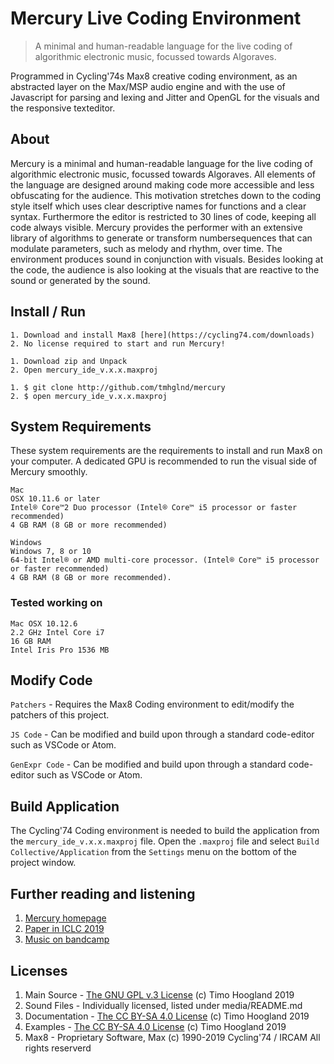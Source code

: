 # Mercury Live Coding Environment

> A minimal and human-readable language for the live coding of algorithmic electronic music, focussed towards Algoraves.

Programmed in Cycling'74s Max8 creative coding environment, as an abstracted layer on the Max/MSP audio engine and with the use of Javascript for parsing and lexing and Jitter and OpenGL for the visuals and the responsive texteditor.

## About 

Mercury is a minimal and human-readable language for the live coding of algorithmic electronic music, focussed towards Algoraves. All elements of the language are designed around making code more accessible and less obfuscating for the audience. This motivation stretches down to the coding style itself which uses clear descriptive names for functions and a clear syntax. Furthermore the editor is restricted to 30 lines of code, keeping all code always visible. Mercury provides the performer with an extensive library of algorithms to generate or transform numbersequences that can modulate parameters, such as melody and rhythm, over time. The environment produces sound in conjunction with visuals. Besides looking at the code, the audience is also looking at the visuals that are reactive to the sound or generated by the sound.

## Install / Run

```
1. Download and install Max8 [here](https://cycling74.com/downloads)
2. No license required to start and run Mercury!
```
```
1. Download zip and Unpack
2. Open mercury_ide_v.x.x.maxproj
```
```
1. $ git clone http://github.com/tmhglnd/mercury
2. $ open mercury_ide_v.x.x.maxproj
```

## System Requirements

These system requirements are the requirements to install and run Max8 on your computer. A dedicated GPU is recommended to run the visual side of Mercury smoothly.

```
Mac
OSX 10.11.6 or later
Intel® Core™2 Duo processor (Intel® Core™ i5 processor or faster recommended) 
4 GB RAM (8 GB or more recommended)
```

```
Windows 
Windows 7, 8 or 10
64-bit Intel® or AMD multi-core processor. (Intel® Core™ i5 processor or faster recommended)
4 GB RAM (8 GB or more recommended).
```

### Tested working on

```
Mac OSX 10.12.6
2.2 GHz Intel Core i7
16 GB RAM
Intel Iris Pro 1536 MB
```

## Modify Code

`Patchers` - Requires the Max8 Coding environment to edit/modify the patchers of this project.

`JS Code` - Can be modified and build upon through a standard code-editor such as VSCode or Atom.

`GenExpr Code` - Can be modified and build upon through a standard code-editor such as VSCode or Atom.

## Build Application

The Cycling'74 Coding environment is needed to build the application from the `mercury_ide_v.x.x.maxproj` file. Open the `.maxproj` file and select `Build Collective/Application` from the `Settings` menu on the bottom of the project window.

<!-- ## Bundled Dependencies -->

## Further reading and listening

1. [Mercury homepage](http://www.timohoogland.com/mercury-livecoding)
2. [Paper in ICLC 2019](http://iclc.livecodenetwork.org/2019/papers/paper67.pdf)
3. [Music on bandcamp](http://timohoogland.bandcamp.com)

## Licenses

1. Main Source - [The GNU GPL v.3 License](https://choosealicense.com/licenses/gpl-3.0/) (c) Timo Hoogland 2019
2. Sound Files - Individually licensed, listed under media/README.md
3. Documentation - [The CC BY-SA 4.0 License](https://creativecommons.org/licenses/by-sa/4.0/) (c) Timo Hoogland 2019
4. Examples - [The CC BY-SA 4.0 License](https://creativecommons.org/licenses/by-sa/4.0/) (c) Timo Hoogland 2019
5. Max8 - Proprietary Software, Max (c) 1990-2019 Cycling'74 / IRCAM All rights reserverd
